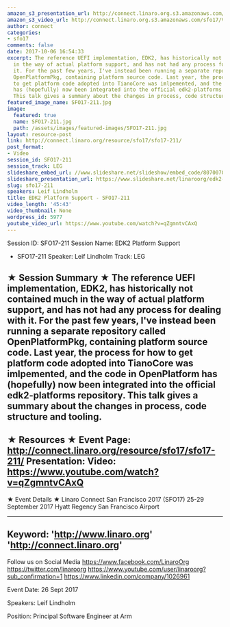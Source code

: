 ```yaml
---
amazon_s3_presentation_url: http://connect.linaro.org.s3.amazonaws.com/sfo17/Presentations/SFO17-211%20%20EDK2%20Platforms.pdf
amazon_s3_video_url: http://connect.linaro.org.s3.amazonaws.com/sfo17/Videos/SFO17-211%20EDK2%20Platform%20Support.mp4
author: connect
categories:
- sfo17
comments: false
date: 2017-10-06 16:54:33
excerpt: The reference UEFI implementation, EDK2, has historically not contained much
  in the way of actual platform support, and has not had any process for dealing with
  it. For the past few years, I've instead been running a separate repository called
  OpenPlatformPkg, containing platform source code. Last year, the process for how
  to get platform code adopted into TianoCore was imlpemented, and the code in OpenPlatform
  has (hopefully) now been integrated into the official edk2-platforms repository.
  This talk gives a summary about the changes in process, code structure and tooling.
featured_image_name: SFO17-211.jpg
image:
  featured: true
  name: SFO17-211.jpg
  path: /assets/images/featured-images/SFO17-211.jpg
layout: resource-post
link: http://connect.linaro.org/resource/sfo17/sfo17-211/
post_format:
- Video
session_id: SFO17-211
session_track: LEG
slideshare_embed_url: //www.slideshare.net/slideshow/embed_code/80700706
slideshare_presentation_url: https://www.slideshare.net/linaroorg/edk2-platform-support-sfo17211
slug: sfo17-211
speakers: Leif Lindholm
title: EDK2 Platform Support - SFO17-211
video_length: '45:43'
video_thumbnail: None
wordpress_id: 5977
youtube_video_url: https://www.youtube.com/watch?v=qZgmntvCAxQ
---
```


Session ID: SFO17-211
Session Name: EDK2 Platform Support
- SFO17-211
Speaker: Leif Lindholm
Track: LEG

★ Session Summary ★
The reference UEFI implementation, EDK2, has historically not contained much in the way of actual platform support, and has not had any process for dealing with it. For the past few years, I've instead been running a separate repository called OpenPlatformPkg, containing platform source code. Last year, the process for how to get platform code adopted into TianoCore was imlpemented, and the code in OpenPlatform has (hopefully) now been integrated into the official edk2-platforms repository. This talk gives a summary about the changes in process, code structure and tooling.
---------------------------------------------------
★ Resources ★
Event Page: http://connect.linaro.org/resource/sfo17/sfo17-211/
Presentation:
Video: https://www.youtube.com/watch?v=qZgmntvCAxQ
---------------------------------------------------

★ Event Details ★
Linaro Connect San Francisco 2017 (SFO17)
25-29 September 2017
Hyatt Regency San Francisco Airport

---------------------------------------------------
Keyword:
'http://www.linaro.org'
'http://connect.linaro.org'
---------------------------------------------------
Follow us on Social Media
https://www.facebook.com/LinaroOrg
https://twitter.com/linaroorg
https://www.youtube.com/user/linaroorg?sub_confirmation=1
https://www.linkedin.com/company/1026961

Event Date: 26 Sept 2017

Speakers: Leif Lindholm

Position: Principal Software Engineer at Arm